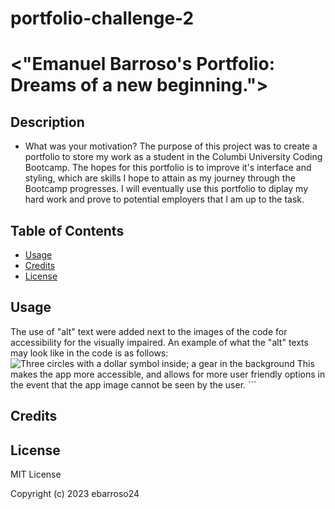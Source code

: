 # portfolio-challenge-2
# <"Emanuel Barroso's Portfolio: Dreams of a new beginning.">

## Description

- What was your motivation? The purpose of this project was to create a portfolio to store my work as a student in the Columbi University Coding Bootcamp. The hopes for this portfolio is to improve it's interface and styling, which are skills I hope to attain as my journey through the Bootcamp progresses. I will eventually use this portfolio to diplay my hard work and prove to potential employers that I am up to the task.

## Table of Contents

- [Usage](#usage)
- [Credits](#credits)
- [License](#license)


## Usage

The use of "alt" text were added next to the images of the code for accessibility for the visually impaired. An example of what the "alt" texts may look like in the code is as follows: 
<img src="./assets/images/cost-management.png" alt="Three circles with a dollar symbol inside; a gear in the background"/>
This makes the app more accessible, and allows for more user friendly options in the event that the app image cannot be seen by the user.
    ```

## Credits



## License
MIT License

Copyright (c) 2023 ebarroso24